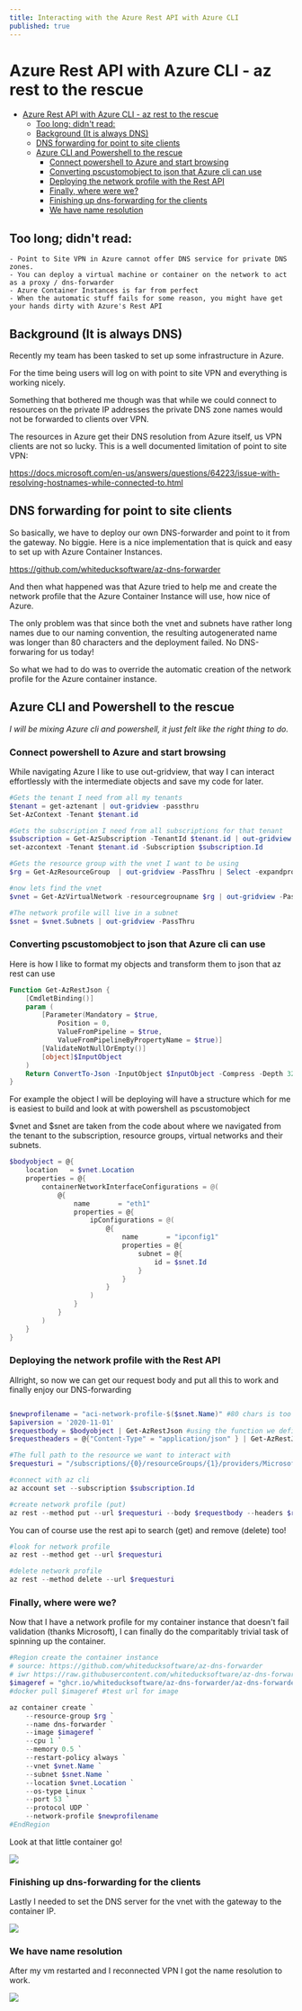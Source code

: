 ```yaml
---
title: Interacting with the Azure Rest API with Azure CLI
published: true
---
```


# Azure Rest API with Azure CLI - az rest to the rescue

- [Azure Rest API with Azure CLI - az rest to the rescue](#azure-rest-api-with-azure-cli---az-rest-to-the-rescue)
  - [Too long; didn't read:](#too-long-didnt-read)
  - [Background (It is always DNS)](#background-it-is-always-dns)
  - [DNS forwarding for point to site clients](#dns-forwarding-for-point-to-site-clients)
  - [Azure CLI and Powershell to the rescue](#azure-cli-and-powershell-to-the-rescue)
    - [Connect powershell to Azure and start browsing](#connect-powershell-to-azure-and-start-browsing)
    - [Converting pscustomobject to json that Azure cli can use](#converting-pscustomobject-to-json-that-azure-cli-can-use)
    - [Deploying the network profile with the Rest API](#deploying-the-network-profile-with-the-rest-api)
    - [Finally, where were we?](#finally-where-were-we)
    - [Finishing up dns-forwarding for the clients](#finishing-up-dns-forwarding-for-the-clients)
    - [We have name resolution](#we-have-name-resolution)

## Too long; didn't read:
    - Point to Site VPN in Azure cannot offer DNS service for private DNS zones.
    - You can deploy a virtual machine or container on the network to act as a proxy / dns-forwarder
    - Azure Container Instances is far from perfect
    - When the automatic stuff fails for some reason, you might have get your hands dirty with Azure's Rest API

## Background (It is always DNS)

Recently my team has been tasked to set up some infrastructure in Azure.

For the time being users will log on with point to site VPN and everything is working nicely.

Something that bothered me though was that while we could connect to resources on the private IP addresses the private DNS zone names would not be forwarded to clients over VPN.

The resources in Azure get their DNS resolution from Azure itself, us VPN clients are not so lucky. This is a well documented limitation of point to site VPN: 

https://docs.microsoft.com/en-us/answers/questions/64223/issue-with-resolving-hostnames-while-connected-to.html

## DNS forwarding for point to site clients

So basically, we have to deploy our own DNS-forwarder and point to it from the gateway. No biggie. Here is a nice implementation that is quick and easy to set up with Azure Container Instances.

https://github.com/whiteducksoftware/az-dns-forwarder

And then what happened was that Azure tried to help me and create the network profile that the Azure Container Instance will use, how nice of Azure.

The only problem was that since both the vnet and subnets have rather long names due to our naming convention, the resulting autogenerated name was longer than 80 characters and the deployment failed. No DNS-forwaring for us today!

So what we had to do was to override the automatic creation of the network profile for the Azure container instance.

## Azure CLI and Powershell to the rescue

*I will be mixing Azure cli and powershell, it just felt like the right thing to do.*



### Connect powershell to Azure and start browsing

While navigating Azure I like to use out-gridview, that way I can interact effortlessly with the intermediate objects and save my code for later.

``` Powershell
#Gets the tenant I need from all my tenants
$tenant = get-aztenant | out-gridview -passthru 
Set-AzContext -Tenant $tenant.id

#Gets the subscription I need from all subscriptions for that tenant
$subscription = Get-AzSubscription -TenantId $tenant.id | out-gridview -PassThru
set-azcontext -Tenant $tenant.id -Subscription $subscription.Id

#Gets the resource group with the vnet I want to be using
$rg = Get-AzResourceGroup  | out-gridview -PassThru | Select -expandproperty ResourceGroupName

#now lets find the vnet
$vnet = Get-AzVirtualNetwork -resourcegroupname $rg | out-gridview -PassThru

#The network profile will live in a subnet
$snet = $vnet.Subnets | out-gridview -PassThru
```

### Converting pscustomobject to json that Azure cli can use
Here is how I like to format my objects and transform them to json that az rest can use

``` Powershell
Function Get-AzRestJson {
    [CmdletBinding()]
    param (
        [Parameter(Mandatory = $true,
            Position = 0,
            ValueFromPipeline = $true,
            ValueFromPipelineByPropertyName = $true)]
        [ValidateNotNullOrEmpty()]
        [object]$InputObject
    )
    Return ConvertTo-Json -InputObject $InputObject -Compress -Depth 32 | Foreach-Object { $_ -replace '"', '\"' }
}
```

For example the object I will be deploying will have a structure which for me is easiest to build and look at with powershell as pscustomobject

$vnet and $snet are taken from the code about where we navigated from the tenant to the subscription, resource groups, virtual networks and their subnets.

``` Powershell
$bodyobject = @{
    location   = $vnet.Location
    properties = @{
        containerNetworkInterfaceConfigurations = @(
            @{
                name       = "eth1"
                properties = @{
                    ipConfigurations = @(
                        @{
                            name       = "ipconfig1"
                            properties = @{
                                subnet = @{
                                    id = $snet.Id
                                }
                            }
                        }
                    )
                }
            }
        )
    }
}
```

### Deploying the network profile with the Rest API

Allright, so now we can get our request body and put all this to work and finally enjoy our DNS-forwarding

``` Powershell

$newprofilename = "aci-network-profile-$($snet.Name)" #80 chars is too long let us just use the subnet name
$apiversion = '2020-11-01'
$requestbody = $bodyobject | Get-AzRestJson #using the function we defined earlier to format correctly
$requestheaders = @{"Content-Type" = "application/json" } | Get-AzRestJson

#The full path to the resource we want to interact with
$requesturi = "/subscriptions/{0}/resourceGroups/{1}/providers/Microsoft.Network/networkProfiles/{2}?api-version={3}" -f $subscription.id, $rg, $newprofilename, $apiversion

#connect with az cli
az account set --subscription $subscription.Id 

#create network profile (put)
az rest --method put --url $requesturi --body $requestbody --headers $requestheaders

```

You can of course use the rest api to search (get) and remove (delete) too!

``` Powershell
#look for network profile
az rest --method get --url $requesturi

#delete network profile
az rest --method delete --url $requesturi
```

### Finally, where were we?

Now that I have a network profile for my container instance that doesn't fail validation (thanks Microsoft), I can finally do the comparitably trivial task of spinning up the container.

``` Powershell
#Region create the container instance
# source: https://github.com/whiteducksoftware/az-dns-forwarder
# iwr https://raw.githubusercontent.com/whiteducksoftware/az-dns-forwarder/master/LICENSE | select -expand content
$imageref = "ghcr.io/whiteducksoftware/az-dns-forwarder/az-dns-forwarder@sha256:8671e086b0be1b7e43e9feebba833ff9025852f3b45570cb13d1d5bfc39f12c5"
#docker pull $imageref #test url for image

az container create `
    --resource-group $rg `
    --name dns-forwarder `
    --image $imageref `
    --cpu 1 `
    --memory 0.5 `
    --restart-policy always `
    --vnet $vnet.Name `
    --subnet $snet.Name `
    --location $vnet.Location `
    --os-type Linux `
    --port 53 `
    --protocol UDP `
    --network-profile $newprofilename
#EndRegion
```

Look at that little container go!

![](../assets/2021-08-26-19-50-29.png)

### Finishing up dns-forwarding for the clients

Lastly I needed to set the DNS server for the vnet with the gateway to the container IP.

![](../assets/2021-08-26-19-57-07.png)

### We have name resolution

After my vm restarted and I reconnected VPN I got the name resolution to work.

![](../assets/2021-08-26-20-22-51.png)